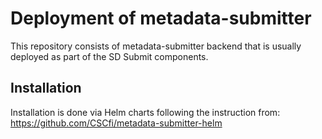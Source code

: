 # Deployment of metadata-submitter

This repository consists of metadata-submitter backend that is usually deployed as part of the SD Submit components.

## Installation

Installation is done via Helm charts following the instruction from: https://github.com/CSCfi/metadata-submitter-helm
